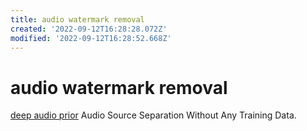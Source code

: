 ```yaml
---
title: audio watermark removal
created: '2022-09-12T16:28:28.072Z'
modified: '2022-09-12T16:28:52.668Z'
---
```


# audio watermark removal

[deep audio prior](https://github.com/adobe/Deep-Audio-Prior)
Audio Source Separation Without Any Training Data.

